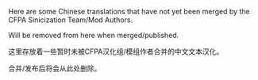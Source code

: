 Here are some Chinese translations that have not yet been merged by the CFPA Sinicization Team/Mod Authors.

Will be removed from here when merged/published.

这里存放着一些暂时未被CFPA汉化组/模组作者合并的中文文本汉化。

合并/发布后将会从此处删除。